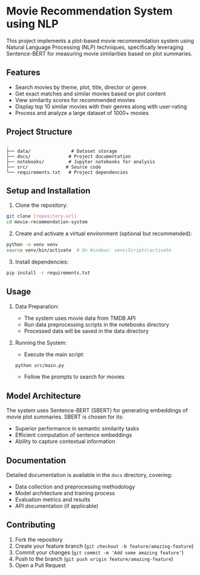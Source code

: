 # Movie Recommendation System using NLP

This project implements a plot-based movie recommendation system using Natural Language Processing (NLP) techniques, specifically leveraging Sentence-BERT for measuring movie similarities based on plot summaries.

## Features

- Search movies by theme, plot, title, director or genre
- Get exact matches and similar movies based on plot content
- View similarity scores for recommended movies
- Display top 10 similar movies with their genres along with user-rating
- Process and analyze a large dataset of 1000+ movies

## Project Structure

```
.
├── data/               # Dataset storage
├── docs/              # Project documentation
├── notebooks/         # Jupyter notebooks for analysis
├── src/              # Source code
└── requirements.txt   # Project dependencies
```

## Setup and Installation

1. Clone the repository:
```bash
git clone [repository-url]
cd movie-recommendation-system
```

2. Create and activate a virtual environment (optional but recommended):
```bash
python -m venv venv
source venv/bin/activate  # On Windows: venv\Scripts\activate
```

3. Install dependencies:
```bash
pip install -r requirements.txt
```

## Usage

1. Data Preparation:
   - The system uses movie data from TMDB API
   - Run data preprocessing scripts in the notebooks directory
   - Processed data will be saved in the data directory

2. Running the System:
   - Execute the main script:
   ```bash
   python src/main.py
   ```
   - Follow the prompts to search for movies

## Model Architecture

The system uses Sentence-BERT (SBERT) for generating embeddings of movie plot summaries. SBERT is chosen for its:
- Superior performance in semantic similarity tasks
- Efficient computation of sentence embeddings
- Ability to capture contextual information

## Documentation

Detailed documentation is available in the `docs` directory, covering:
- Data collection and preprocessing methodology
- Model architecture and training process
- Evaluation metrics and results
- API documentation (if applicable)

## Contributing

1. Fork the repository
2. Create your feature branch (`git checkout -b feature/amazing-feature`)
3. Commit your changes (`git commit -m 'Add some amazing feature'`)
4. Push to the branch (`git push origin feature/amazing-feature`)
5. Open a Pull Request

